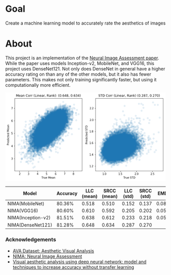 # Goal
Create a machine learning model to accurately rate the aesthetics of images

# About
This project is an implementation of the [Neural Image Assessment paper](https://arxiv.org/abs/1709.05424). While the paper uses models Inception-v2, MobileNet, and VGG16, this project uses DenseNet121. Not only does DenseNet in general have a higher accuracy rating on than any of the other models, but it also has fewer parameters. This makes not only training significantly faster, but using it  computationally more efficient.

![Correlations of DenseNet](figures/densenet_corr.png)

| Model              | Accuracy      | LLC (mean)    | SRCC (mean)   | LLC (std)     | SRCC (std)    | EMD           |
| ------------------ | ------------- | ------------- | ------------- | ------------- | ------------- | ------------- | 
| NIMA(MobileNet)    | 80.36%        | 0.518         | 0.510         | 0.152         | 0.137         | 0.081         |
| NIMA(VGG16)        | 80.60%        | 0.610         | 0.592         | 0.205         | 0.202         | 0.051         |
| NIMA(Inception-v2) | 81.51%        | 0.638         | 0.612         | 0.233         | 0.218         | 0.050         |
| NIMA(DenseNet121)  | 81.28%        | 0.648         | 0.634         | 0.287         | 0.270         | 



### Acknowledgements
* [AVA Dataset: Aesthetic Visual Analysis](https://ieeexplore.ieee.org/document/6247954)
* [NIMA: Neural Image Assessment](https://arxiv.org/abs/1709.05424)
* [Visual aesthetic analysis using deep neural network: model and techniques to increase accuracy without transfer learning](https://arxiv.org/abs/1712.03382v1)
